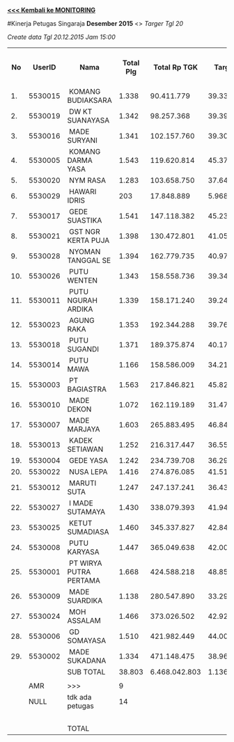 **[<<< Kembali ke MONITORING](https://github.com/suriawan/Area-Bali-Utara/blob/master/TUSBUNG.md)**

#Kinerja Petugas Singaraja
**Desember 2015** <> _Targer Tgl 20_



_Create data Tgl 20.12.2015 Jam 15:00_

<table><tbody><tr><th>No</th><th>UserID</th><th>Nama</th><th>Total Plg</th><th>Total Rp TGK</th><th>Target TGK</th><th>Realisasi Saldo TGK (Blm Lunas)</th><th>% Pencapaian Thd Target TGK</th><th>PK 2 Bln - Blm Lunas</th><th>PK 3 Bln - Blm Lunas</th><th>PK 4 Bln - Blm Lunas</th></tr><tr><td>1.</td><td>5530015</td><td>&nbsp;KOMANG BUDIAKSARA</td><td>1.338</td><td>90.411.779</td><td>39.338.296</td><td>23.372.425</td><td>141%</td><td>6</td><td>0</td><td>0</td></tr><tr><td>2.</td><td>5530019</td><td>&nbsp;DW KT SUANAYASA</td><td>1.342</td><td>98.257.368</td><td>39.395.367</td><td>23.044.869</td><td>142%</td><td>10</td><td>2</td><td>0</td></tr><tr><td>3.</td><td>5530016</td><td>&nbsp;MADE SURYANI</td><td>1.341</td><td>102.157.760</td><td>39.306.131</td><td>22.652.491</td><td>142%</td><td>4</td><td>0</td><td>0</td></tr><tr><td>4.</td><td>5530005</td><td>&nbsp;KOMANG DARMA YASA</td><td>1.543</td><td>119.620.814</td><td>45.379.987</td><td>39.045.495</td><td>114%</td><td>18</td><td>2</td><td>0</td></tr><tr><td>5.</td><td>5530020</td><td>&nbsp;NYM RASA</td><td>1.283</td><td>103.658.750</td><td>37.647.184</td><td>29.497.958</td><td>122%</td><td>2</td><td>0</td><td>0</td></tr><tr><td>6.</td><td>5530029</td><td>&nbsp;HAWARI IDRIS</td><td>203</td><td>17.848.889</td><td>5.968.968</td><td>9.558.544</td><td>40%</td><td>19</td><td>4</td><td>0</td></tr><tr><td>7.</td><td>5530017</td><td>&nbsp;GEDE SUASTIKA</td><td>1.541</td><td>147.118.382</td><td>45.231.210</td><td>34.493.807</td><td>124%</td><td>12</td><td>1</td><td>0</td></tr><tr><td>8.</td><td>5530021</td><td>&nbsp;GST NGR KERTA PUJA</td><td>1.398</td><td>130.472.801</td><td>41.051.893</td><td>41.844.138</td><td>98%</td><td>17</td><td>0</td><td>0</td></tr><tr><td>9.</td><td>5530028</td><td>&nbsp;NYOMAN TANGGAL SE</td><td>1.394</td><td>162.779.735</td><td>40.973.544</td><td>39.479.633</td><td>104%</td><td>12</td><td>0</td><td>0</td></tr><tr><td>10.</td><td>5530026</td><td>&nbsp;PUTU WENTEN</td><td>1.343</td><td>158.558.736</td><td>39.340.912</td><td>46.874.946</td><td>81%</td><td>22</td><td>4</td><td>0</td></tr><tr><td>11.</td><td>5530011</td><td>&nbsp;PUTU NGURAH ARDIKA</td><td>1.339</td><td>158.171.240</td><td>39.244.768</td><td>35.320.267</td><td>110%</td><td>4</td><td>1</td><td>0</td></tr><tr><td>12.</td><td>5530023</td><td>&nbsp;AGUNG RAKA</td><td>1.353</td><td>192.344.288</td><td>39.769.698</td><td>48.510.917</td><td>78%</td><td>8</td><td>0</td><td>0</td></tr><tr><td>13.</td><td>5530018</td><td>&nbsp;PUTU SUGANDI</td><td>1.371</td><td>189.375.874</td><td>40.177.399</td><td>54.720.893</td><td>64%</td><td>36</td><td>5</td><td>0</td></tr><tr><td>14.</td><td>5530014</td><td>&nbsp;PUTU MAWA</td><td>1.166</td><td>158.586.009</td><td>34.215.373</td><td>53.448.457</td><td>44%</td><td>12</td><td>1</td><td>0</td></tr><tr><td>15.</td><td>5530003</td><td>&nbsp;PT BAGIASTRA</td><td>1.563</td><td>217.846.821</td><td>45.826.031</td><td>45.810.866</td><td>100%</td><td>14</td><td>0</td><td>0</td></tr><tr><td>16.</td><td>5530010</td><td>&nbsp;MADE DEKON</td><td>1.072</td><td>162.119.189</td><td>31.479.899</td><td>81.821.073</td><td>-60%</td><td>39</td><td>1</td><td>0</td></tr><tr><td>17.</td><td>5530007</td><td>&nbsp;MADE MARJAYA</td><td>1.603</td><td>265.883.495</td><td>46.848.168</td><td>69.368.814</td><td>52%</td><td>26</td><td>1</td><td>0</td></tr><tr><td>18.</td><td>5530013</td><td>&nbsp;KADEK SETIAWAN</td><td>1.252</td><td>216.317.447</td><td>36.559.021</td><td>46.060.341</td><td>74%</td><td>10</td><td>0</td><td>0</td></tr><tr><td>19.</td><td>5530004</td><td>&nbsp;GEDE YASA</td><td>1.242</td><td>234.739.708</td><td>36.296.117</td><td>59.084.332</td><td>37%</td><td>23</td><td>2</td><td>0</td></tr><tr><td>20.</td><td>5530022</td><td>&nbsp;NUSA LEPA</td><td>1.416</td><td>274.876.085</td><td>41.513.696</td><td>57.840.545</td><td>61%</td><td>2</td><td>1</td><td>0</td></tr><tr><td>21.</td><td>5530012</td><td>&nbsp;MARUTI SUTA</td><td>1.247</td><td>247.137.241</td><td>36.435.707</td><td>42.367.095</td><td>84%</td><td>32</td><td>7</td><td>0</td></tr><tr><td>22.</td><td>5530027</td><td>&nbsp;I MADE SUTAMAYA</td><td>1.430</td><td>338.079.393</td><td>41.941.402</td><td>87.237.737</td><td>-8%</td><td>43</td><td>17</td><td>0</td></tr><tr><td>23.</td><td>5530025</td><td>&nbsp;KETUT SUMADIASA</td><td>1.460</td><td>345.337.827</td><td>42.841.868</td><td>83.635.995</td><td>5%</td><td>11</td><td>0</td><td>0</td></tr><tr><td>24.</td><td>5530008</td><td>&nbsp;PUTU KARYASA</td><td>1.447</td><td>365.049.638</td><td>42.005.587</td><td>98.976.588</td><td>-36%</td><td>38</td><td>1</td><td>0</td></tr><tr><td>25.</td><td>5530001</td><td>&nbsp;PT WIRYA PUTRA PERTAMA</td><td>1.668</td><td>424.588.218</td><td>48.856.581</td><td>108.451.475</td><td>-22%</td><td>19</td><td>1</td><td>0</td></tr><tr><td>26.</td><td>5530009</td><td>&nbsp;MADE SUARDIKA</td><td>1.138</td><td>280.547.890</td><td>33.290.943</td><td>84.094.453</td><td>-53%</td><td>9</td><td>1</td><td>0</td></tr><tr><td>27.</td><td>5530024</td><td>&nbsp;MOH ASSALAM</td><td>1.466</td><td>373.026.502</td><td>42.923.470</td><td>61.298.784</td><td>57%</td><td>13</td><td>3</td><td>0</td></tr><tr><td>28.</td><td>5530006</td><td>&nbsp;GD SOMAYASA</td><td>1.510</td><td>421.982.449</td><td>44.004.546</td><td>85.029.200</td><td>7%</td><td>2</td><td>0</td><td>0</td></tr><tr><td>29.</td><td>5530002</td><td>&nbsp;MADE SUKADANA</td><td>1.334</td><td>471.148.475</td><td>38.966.444</td><td>129.582.577</td><td>-133%</td><td>11</td><td>0</td><td>0</td></tr><tr><td> </td><td> </td><td>SUB TOTAL</td><td>38.803</td><td>6.468.042.803</td><td>1.136.830.210</td><td>1.642.524.715</td><td>56%</td><td>474</td><td>55</td><td>0</td></tr><tr><td> </td><td> </td><td> </td><td> </td><td> </td><td> </td><td> </td><td> </td><td> </td><td> </td><td> </td></tr><tr><td> </td><td>AMR</td><td>&gt;&gt;&gt;</td><td>9</td><td> </td><td> </td><td> 118.227.981 </td><td> </td><td>0</td><td>0</td><td>0</td></tr><tr><td> </td><td>NULL</td><td>tdk ada petugas</td><td>14</td><td> </td><td> </td><td> 6.373.055 </td><td> </td><td>0</td><td>14</td><td>0</td></tr><tr><td> </td><td> </td><td> </td><td> </td><td> </td><td> </td><td> 124.601.036 </td><td> </td><td> </td><td> </td><td> </td></tr><tr><td> </td><td> </td><td>TOTAL</td><td> </td><td> </td><td> </td><td> 1.767.125.751 </td><td> </td><td> </td><td> </td><td> </td></tr></tbody></table>
